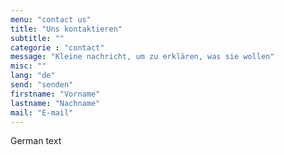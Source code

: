 ```yaml
---
menu: "contact us"
title: "Uns kontaktieren"
subtitle: ""
categorie : "contact"
message: "Kleine nachricht, um zu erklären, was sie wollen"
misc: ""
lang: "de"
send: "senden"
firstname: "Vorname"
lastname: "Nachname"
mail: "E-mail"
---
```

German text